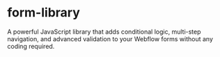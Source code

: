 # form-library
A powerful JavaScript library that adds conditional logic, multi-step navigation, and advanced validation to your Webflow forms without any coding required.
